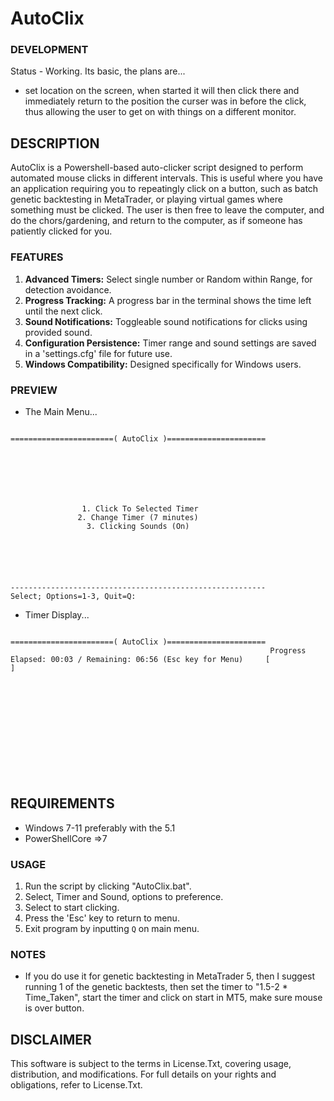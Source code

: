 # AutoClix

### DEVELOPMENT
Status - Working. Its basic, the plans are...
- set location on the screen, when started it will then click there and immediately return to the position the curser was in before the click, thus allowing the user to get on with things on a different monitor.

## DESCRIPTION
AutoClix is a Powershell-based auto-clicker script designed to perform automated mouse clicks in different intervals. This is useful where you have an application requiring you to repeatingly click on a button, such as batch genetic backtesting in MetaTrader, or playing virtual games where something must be clicked. The user is then free to leave the computer, and do the chors/gardening, and return to the computer, as if someone has patiently clicked for you. 

### FEATURES
1. **Advanced Timers:** Select single number or Random within Range, for detection avoidance.
2. **Progress Tracking:** A progress bar in the terminal shows the time left until the next click.
3. **Sound Notifications:** Toggleable sound notifications for clicks using provided sound.
4. **Configuration Persistence:** Timer range and sound settings are saved in a 'settings.cfg' file for future use.
5. **Windows Compatibility:** Designed specifically for Windows users.

### PREVIEW
- The Main Menu...
```

=======================( AutoClix )======================







                1. Click To Selected Timer
               2. Change Timer (7 minutes)
                 3. Clicking Sounds (On)






---------------------------------------------------------
Select; Options=1-3, Quit=Q:

```
- Timer Display...
```

=======================( AutoClix )======================
                                                          Progress                                                    Elapsed: 00:03 / Remaining: 06:56 (Esc key for Menu)     [                                             ]                                                               













```

## REQUIREMENTS

- Windows 7-11 preferably with the 5.1 
- PowerShellCore =>7

### USAGE
1. Run the script by clicking "AutoClix.bat".
2. Select, Timer and Sound, options to preference.
3. Select to start clicking.
4. Press the 'Esc' key to return to menu.
5. Exit program by inputting `Q` on main menu.

### NOTES
- If you do use it for genetic backtesting in MetaTrader 5, then I suggest running 1 of the genetic backtests, then set the timer to "1.5-2 * Time_Taken", start the timer and click on start in MT5, make sure mouse is over button. 

## DISCLAIMER
This software is subject to the terms in License.Txt, covering usage, distribution, and modifications. For full details on your rights and obligations, refer to License.Txt.
